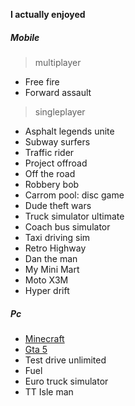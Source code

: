 **I actually enjoyed** 
##### Mobile
> multiplayer
- Free fire
- Forward assault 

> singleplayer
- Asphalt legends unite
- Subway surfers 
- Traffic rider
- Project offroad
- Off the road
- Robbery bob
- Carrom pool: disc game
- Dude theft wars
- Truck simulator ultimate
- Coach bus simulator 
- Taxi driving sim
- Retro Highway
- Dan the man
- My Mini Mart
- Moto X3M
- Hyper drift

##### Pc 
- [Minecraft](https://tlauncher.org/) 
- [Gta 5](https://fitgirl-repacks.site/grand-theft-auto-v/)
- Test drive unlimited
- Fuel
- Euro truck simulator 
- TT Isle man 